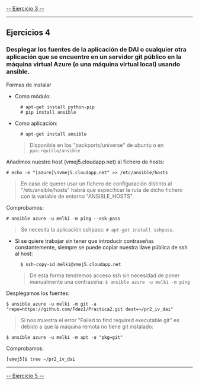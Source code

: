 [-- Ejercicio 3 --](./ejercicio03.md)

------------------

## Ejercicios 4

### Desplegar los fuentes de la aplicación de DAI o cualquier otra aplicación que se encuentre en un servidor git público en la máquina virtual Azure (o una máquina virtual local) usando ansible.

Formas de instalar
* Como módulo:

        # apt-get install python-pip
        # pip install ansible


* Como aplicación:

        # apt-get install ansible
    > Disponible en los "backports/universe" de ubuntu o en `ppa:rquillo/ansible`


Añadimos nuestro host (vmej5.cloudapp.net) al fichero de hosts:

    # echo -e "[azure]\nvmej5.cloudapp.net" >> /etc/ansible/hosts

> En caso de querer usar un fichero de configuración distinto al "/etc/ansible/hosts" habrá que especificar la ruta de dicho fichero con la variable de entorno "ANSIBLE_HOSTS".


Comprobamos:

    # ansible azure -u melki -m ping --ask-pass 

> Se necesita la aplicación sshpass: `# apt-get install sshpass`.

* Si se quiere trabajar sin tener que introducir contraseñas constantemente, siempre se puede copiar nuestra llave pública de ssh al host:

        $ ssh-copy-id melki@vmej5.cloudapp.net

    > De esta forma tendremos acceso ssh sin necesidad de poner manualmente una contraseña: `$ ansible azure -u melki -m ping`


Desplegamos los fuentes:

    $ ansible azure -u melki -m git -a "repo=https://github.com/FdezI/Practica2.git dest=~/pr2_iv_dai"

> Si nos muestra el error "Failed to find required executable git" es debido a que la máquina 	remota no tiene git instalado:

    $ ansible azure -u melki -m apt -a "pkg=git"

Comprobamos:

    [vmej5]$ tree ~/pr2_iv_dai


------------------

[-- Ejercicio 5 --](./ejercicio05.md)
